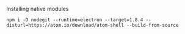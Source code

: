 Installing native modules
```
npm i -D nodegit --runtime=electron --target=1.8.4 --disturl=https://atom.io/download/atom-shell --build-from-source
```